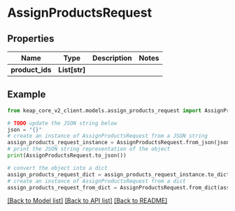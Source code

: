 # AssignProductsRequest


## Properties

Name | Type | Description | Notes
------------ | ------------- | ------------- | -------------
**product_ids** | **List[str]** |  | 

## Example

```python
from keap_core_v2_client.models.assign_products_request import AssignProductsRequest

# TODO update the JSON string below
json = "{}"
# create an instance of AssignProductsRequest from a JSON string
assign_products_request_instance = AssignProductsRequest.from_json(json)
# print the JSON string representation of the object
print(AssignProductsRequest.to_json())

# convert the object into a dict
assign_products_request_dict = assign_products_request_instance.to_dict()
# create an instance of AssignProductsRequest from a dict
assign_products_request_from_dict = AssignProductsRequest.from_dict(assign_products_request_dict)
```
[[Back to Model list]](../README.md#documentation-for-models) [[Back to API list]](../README.md#documentation-for-api-endpoints) [[Back to README]](../README.md)



